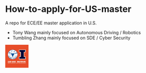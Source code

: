 # How-to-apply-for-US-master
A repo for ECE/EE master application in U.S. 
- Tony Wang mainly focused on Autonomous Driving / Robotics
- Tumbling Zhang mainly focused on SDE / Cyber Security





<img src="./README.assets/zjui.png" alt="zjui" style="zoom:33%;" />

